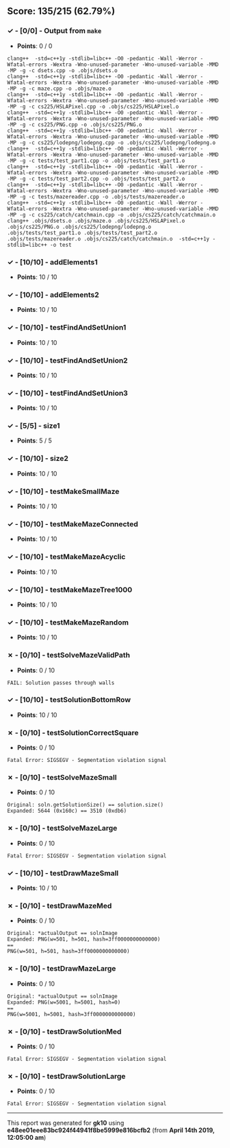 


## Score: 135/215 (62.79%)


### ✓ - [0/0] - Output from `make`

- **Points**: 0 / 0


```
clang++  -std=c++1y -stdlib=libc++ -O0 -pedantic -Wall -Werror -Wfatal-errors -Wextra -Wno-unused-parameter -Wno-unused-variable -MMD -MP -g -c dsets.cpp -o .objs/dsets.o
clang++  -std=c++1y -stdlib=libc++ -O0 -pedantic -Wall -Werror -Wfatal-errors -Wextra -Wno-unused-parameter -Wno-unused-variable -MMD -MP -g -c maze.cpp -o .objs/maze.o
clang++  -std=c++1y -stdlib=libc++ -O0 -pedantic -Wall -Werror -Wfatal-errors -Wextra -Wno-unused-parameter -Wno-unused-variable -MMD -MP -g -c cs225/HSLAPixel.cpp -o .objs/cs225/HSLAPixel.o
clang++  -std=c++1y -stdlib=libc++ -O0 -pedantic -Wall -Werror -Wfatal-errors -Wextra -Wno-unused-parameter -Wno-unused-variable -MMD -MP -g -c cs225/PNG.cpp -o .objs/cs225/PNG.o
clang++  -std=c++1y -stdlib=libc++ -O0 -pedantic -Wall -Werror -Wfatal-errors -Wextra -Wno-unused-parameter -Wno-unused-variable -MMD -MP -g -c cs225/lodepng/lodepng.cpp -o .objs/cs225/lodepng/lodepng.o
clang++  -std=c++1y -stdlib=libc++ -O0 -pedantic -Wall -Werror -Wfatal-errors -Wextra -Wno-unused-parameter -Wno-unused-variable -MMD -MP -g -c tests/test_part1.cpp -o .objs/tests/test_part1.o
clang++  -std=c++1y -stdlib=libc++ -O0 -pedantic -Wall -Werror -Wfatal-errors -Wextra -Wno-unused-parameter -Wno-unused-variable -MMD -MP -g -c tests/test_part2.cpp -o .objs/tests/test_part2.o
clang++  -std=c++1y -stdlib=libc++ -O0 -pedantic -Wall -Werror -Wfatal-errors -Wextra -Wno-unused-parameter -Wno-unused-variable -MMD -MP -g -c tests/mazereader.cpp -o .objs/tests/mazereader.o
clang++  -std=c++1y -stdlib=libc++ -O0 -pedantic -Wall -Werror -Wfatal-errors -Wextra -Wno-unused-parameter -Wno-unused-variable -MMD -MP -g -c cs225/catch/catchmain.cpp -o .objs/cs225/catch/catchmain.o
clang++ .objs/dsets.o .objs/maze.o .objs/cs225/HSLAPixel.o .objs/cs225/PNG.o .objs/cs225/lodepng/lodepng.o .objs/tests/test_part1.o .objs/tests/test_part2.o .objs/tests/mazereader.o .objs/cs225/catch/catchmain.o  -std=c++1y -stdlib=libc++ -o test

```


### ✓ - [10/10] - addElements1

- **Points**: 10 / 10





### ✓ - [10/10] - addElements2

- **Points**: 10 / 10





### ✓ - [10/10] - testFindAndSetUnion1

- **Points**: 10 / 10





### ✓ - [10/10] - testFindAndSetUnion2

- **Points**: 10 / 10





### ✓ - [10/10] - testFindAndSetUnion3

- **Points**: 10 / 10





### ✓ - [5/5] - size1

- **Points**: 5 / 5





### ✓ - [10/10] - size2

- **Points**: 10 / 10





### ✓ - [10/10] - testMakeSmallMaze

- **Points**: 10 / 10





### ✓ - [10/10] - testMakeMazeConnected

- **Points**: 10 / 10





### ✓ - [10/10] - testMakeMazeAcyclic

- **Points**: 10 / 10





### ✓ - [10/10] - testMakeMazeTree1000

- **Points**: 10 / 10





### ✓ - [10/10] - testMakeMazeRandom

- **Points**: 10 / 10





### ✗ - [0/10] - testSolveMazeValidPath

- **Points**: 0 / 10


```
FAIL: Solution passes through walls
```


### ✓ - [10/10] - testSolutionBottomRow

- **Points**: 10 / 10





### ✗ - [0/10] - testSolutionCorrectSquare

- **Points**: 0 / 10


```
Fatal Error: SIGSEGV - Segmentation violation signal
```


### ✗ - [0/10] - testSolveMazeSmall

- **Points**: 0 / 10


```
Original: soln.getSolutionSize() == solution.size()
Expanded: 5644 (0x160c) == 3510 (0xdb6)
```


### ✗ - [0/10] - testSolveMazeLarge

- **Points**: 0 / 10


```
Fatal Error: SIGSEGV - Segmentation violation signal
```


### ✓ - [10/10] - testDrawMazeSmall

- **Points**: 10 / 10





### ✗ - [0/10] - testDrawMazeMed

- **Points**: 0 / 10


```
Original: *actualOutput == solnImage
Expanded: PNG(w=501, h=501, hash=3ff0000000000000)
==
PNG(w=501, h=501, hash=3ff0000000000000)
```


### ✗ - [0/10] - testDrawMazeLarge

- **Points**: 0 / 10


```
Original: *actualOutput == solnImage
Expanded: PNG(w=5001, h=5001, hash=0)
==
PNG(w=5001, h=5001, hash=3ff0000000000000)
```


### ✗ - [0/10] - testDrawSolutionMed

- **Points**: 0 / 10


```
Fatal Error: SIGSEGV - Segmentation violation signal
```


### ✗ - [0/10] - testDrawSolutionLarge

- **Points**: 0 / 10


```
Fatal Error: SIGSEGV - Segmentation violation signal
```


---

This report was generated for **gk10** using **e48ee01eee83bc924f44941f8be5999e816bcfb2** (from **April 14th 2019, 12:05:00 am**)
